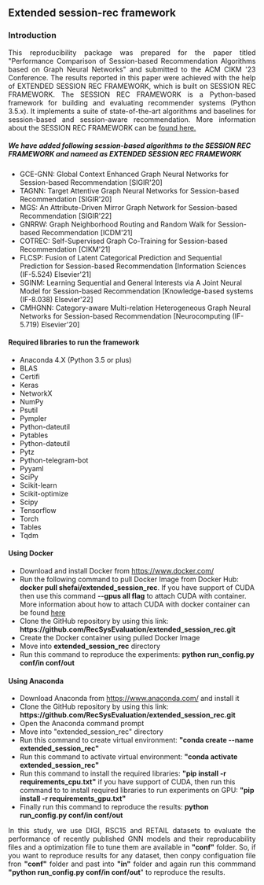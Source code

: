 <!DOCTYPE html>
<html>
<head>

</head>
<body>


<h2>Extended session-rec framework</h2>

<h3>Introduction</h3>
<p align="justify">This reproducibility package was prepared for the paper titled "Performance Comparison of Session-based Recommendation Algorithms based on Graph Neural Networks" and submitted to the ACM CIKM '23 Conference. The results reported in this paper were achieved with the help of EXTENDED SESSION REC FRAMEWORK, which is built on SESSION REC FRAMEWORK. The SESSION REC FRAMEWORK is a Python-based framework for building and evaluating recommender systems (Python 3.5.x). It implements a suite of state-of-the-art algorithms and baselines for session-based and session-aware recommendation. More information about the SESSION REC FRAMEWORK can be <a href="https://rn5l.github.io/session-rec/index.html">found here.</a></p>
<h5>We have added following session-based algorithms to the SESSION REC FRAMEWORK and nameed as EXTENDED SESSION REC FRAMEWORK</h5>
<ul>
  <li>GCE-GNN: Global Context Enhanced Graph Neural Networks for Session-based Recommendation [SIGIR'20]</li>
  <li>TAGNN: Target Attentive Graph Neural Networks for Session-based Recommendation [SIGIR'20]</li>
  <li>MGS: An Attribute-Driven Mirror Graph Network for Session-based Recommendation [SIGIR'22]</li>
  <li>GNRRW: Graph Neighborhood Routing and Random Walk for Session-based Recommendation [ICDM'21]</li>
  <li>COTREC: Self-Supervised Graph Co-Training for Session-based Recommendation [CIKM'21]</li>
  <li>FLCSP: Fusion of Latent Categorical Prediction and Sequential Prediction for Session-based Recommendation [Information Sciences (IF-5.524) Elsevier'21]</li>
  <li>SGINM: Learning Sequential and General Interests via A Joint Neural Model for Session-based Recommendation [Knowledge-based systems (IF-8.038) Elsevier'22]</li> 
  <li>CMHGNN: Category-aware Multi-relation Heterogeneous Graph Neural Networks for Session-based Recommendation [Neurocomputing (IF-5.719) Elsevier'20]</li>
</ul>
<h4>Required libraries to run the framework</h4>
<ul>
  <li>Anaconda 4.X (Python 3.5 or plus)</li>
  <li>BLAS</li>
  <li>Certifi</li>
  <li>Keras</li>
  <li>NetworkX</li>
  <li>NumPy</li>
  <li>Psutil</li>
  <li>Pympler</li>
  <li>Python-dateutil</li>
  <li>Pytables</li>
  <li>Python-dateutil</li>
  <li>Pytz</li>
  <li>Python-telegram-bot</li>
  <li>Pyyaml</li>
  <li>SciPy</li>
  <li>Scikit-learn</li>
  <li>Scikit-optimize</li>
  <li>Scipy</li>
  <li>Tensorflow</li>
  <li>Torch</li>
  <li>Tables </li>
  <li>Tqdm </li>
</ul>

<h4>Using Docker</h4>
<ul>
  <li>Download and install Docker from <a href="https://www.docker.com/">https://www.docker.com/</a></li>
  <li>Run the following command to pull Docker Image from Docker Hub: <strong>docker pull shefai/extended_session_rec</strong>. If you have support of CUDA then use this command  <strong>--gpus all flag</strong> to attach CUDA with container. More information about how to attach CUDA with docker container can be found <a href="https://docs.docker.com/compose/gpu-support/">here</a> </li> 
  <li>Clone the GitHub repository by using this link: <strong>https://github.com/RecSysEvaluation/extended_session_rec.git</strong>
  <li>Create the Docker container using pulled Docker Image</li>
  <li>Move into <b>extended_session_rec</b> directory</li>
  <li>Run this command to reproduce the experiments: <strong>python run_config.py conf/in conf/out</strong></li>
</ul>  
  
<h4>Using Anaconda</h4>
  <ul>
    <li>Download Anaconda from <a href="https://www.anaconda.com/">https://www.anaconda.com/</a> and install it</li>
    <li>Clone the GitHub repository by using this link: <strong>https://github.com/RecSysEvaluation/extended_session_rec.git</strong></li>
    <li>Open the Anaconda command prompt</li>
    <li>Move into "extended_session_rec" directory</li>
    <li>Run this command to create virtual environment: <strong>"conda create --name extended_session_rec"</strong></li>
    <li>Run this command to activate virtual environment: <strong>"conda activate extended_session_rec"</strong></li>
    <li>Run this command to install the required libraries: <strong>"pip install -r requirements_cpu.txt"</strong> if you have support of CUDA, then run this command to to install required libraries to run experiments on GPU: <strong>"pip install -r requirements_gpu.txt"</strong></li>
    <li>Finally run this command to reproduce the results: <strong>python run_config.py conf/in conf/out</strong></li>
  </ul>
  <p align="justify">In this study, we use DIGI, RSC15 and RETAIL datasets to evaluate the performance of recently published GNN models and their reproducability files and a optimization file to tune them are available in <b>"conf"</b> folder. So, if you want to reproduce results for any dataset, then conpy configuation file fron <b>"conf"</b> folder and past into <b>"in"</b> folder and again run this commmand <strong>"python run_config.py conf/in conf/out</strong>"</strong> to reproduce the results.</p>
</body>
</html>  

